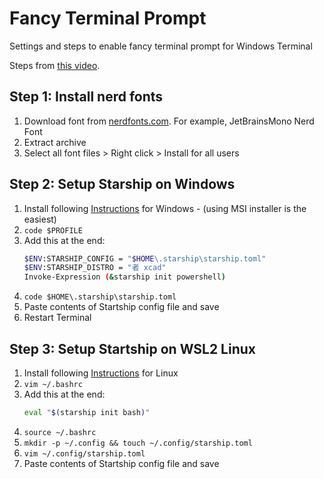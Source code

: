 # Fancy Terminal Prompt
Settings and steps to enable fancy terminal prompt for Windows Terminal

Steps from [this video](https://youtu.be/AK2JE2YsKto).

## Step 1: Install nerd fonts
1. Download font from [nerdfonts.com](https://www.nerdfonts.com/). For example, JetBrainsMono Nerd Font
2. Extract archive
3. Select all font files > Right click > Install for all users

## Step 2: Setup Starship on Windows

1. Install following [Instructions](https://starship.rs/guide/#%F0%9F%9A%80-installation) for Windows - (using MSI installer is the easiest)
2. `code $PROFILE`
3. Add this at the end:
   ```sh
   $ENV:STARSHIP_CONFIG = "$HOME\.starship\starship.toml"
   $ENV:STARSHIP_DISTRO = "者 xcad"
   Invoke-Expression (&starship init powershell)
   ```
4. `code $HOME\.starship\starship.toml`
5. Paste contents of Startship config file and save
6. Restart Terminal

## Step 3: Setup Startship on WSL2 Linux

1. Install following [Instructions](https://starship.rs/guide/#%F0%9F%9A%80-installation) for Linux
2. `vim ~/.bashrc`
3. Add this at the end:
   ```sh
   eval "$(starship init bash)"
   ```
4. `source ~/.bashrc`
5. `mkdir -p ~/.config && touch ~/.config/starship.toml`
6. `vim ~/.config/starship.toml`
7. Paste contents of Startship config file and save
